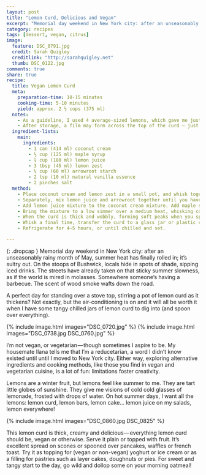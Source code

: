 ```yaml
---
layout: post
title: "Lemon Curd, Delicious and Vegan"
excerpt: "Memorial day weekend in New York city: after an unseasonably rainy month of May, summer heat has finally rolled in; it’s sultry out. On the stoops of Bushwick, locals hide in spots of shade, sipping iced drinks."
category: recipes
tags: [dessert, vegan, citrus]
image:
  feature: DSC_0791.jpg
  credit: Sarah Quigley
  creditlink: "http://sarahquigley.net"
  thumb: DSC_0122.jpg
comments: true
share: true
recipe:
  title: Vegan Lemon Curd
  meta:
    preparation-time: 10-15 minutes
    cooking-time: 5-10 minutes
    yield: approx. 2 ½ cups (375 ml)
  notes:
    - As a guideline, I used 4 average-sized lemons, which gave me just the right amount of juice and more zest than I needed. I definitely recommend investing in a microplane zester; it really takes the pain out of zesting.
    - After storage, a film may form across the top of the curd — just stir the curd to break that up. The curd is at its best when consumed within 4–5 days of preparation, but will keep if refrigerated for up to 7 days.
  ingredient-lists:
    main:
      ingredients:
        - 1 can (414 ml) coconut cream
        - ½ cup (125 ml) maple syrup
        - ¾ cup (180 ml) lemon juice
        - 3 tbsp (45 ml) lemon zest
        - ¼ cup (60 ml) arrowroot starch
        - 2 tsp (10 ml) natural vanilla essence
        - 2 pinches salt
  method:
    - Place coconut cream and lemon zest in a small pot, and whisk together.
    - Separately, mix lemon juice and arrowroot together until you have a smooth suspension without any visible powder
    - Add lemon juice mixture to the coconut cream mixture. Add maple syrup and vanilla essence. Whisk until well combined.
    - Bring the mixture to a low simmer over a medium heat, whisking constantly. Once bubbles form, reduce the heat to medium-low and continue whisking. Occasionally scrape the bottom of the pot with a spoon or spatula to ensure the curd isn’t sticking.
    - When the curd is thick and wobbly, forming soft peaks when you spoon some over the top of the mixture, remove from the heat and leave to cool for 10–15 min.
    - Whisk a final time, transfer the curd to a glass jar or plastic container and cover with a lid or plastic wrap.
    - Refrigerate for 4–5 hours, or until chilled and set.

---
```


{: .dropcap }
Memorial day weekend in New York city: after an unseasonably rainy month of May, summer heat has finally rolled in; it’s sultry out. On the stoops of Bushwick, locals hide in spots of shade, sipping iced drinks. The streets have already taken on that sticky summer slowness, as if the world is mired in molasses. Somewhere someone’s having a barbecue. The scent of wood smoke wafts down the road.

A perfect day for standing over a stove top, stirring a pot of lemon curd as it thickens? Not exactly, but the air-conditioning is on and it will all be worth it when I have some tangy chilled jars of lemon curd to dig into (and spoon over everything).

{% include image.html images="DSC_0720.jpg" %}
{% include image.html images="DSC_0738.jpg DSC_0760.jpg" %}

I’m not vegan, or vegetarian — though sometimes I aspire to be. My housemate Ilana tells me that I’m a reducetarian, a word I didn’t know existed until until I moved to New York city. Either way, exploring alternative ingredients and cooking methods, like those you find in vegan and vegetarian cuisine, is a lot of fun: limitations foster creativity.

Lemons are a winter fruit, but lemons feel like summer to me. They are tart little globes of sunshine. They give me visions of cold cold glasses of lemonade, frosted with drops of water. On hot summer days, I want all the lemons: lemon curd, lemon bars, lemon cake… lemon juice on my salads, lemon everywhere!

{% include image.html images="DSC_0860.jpg DSC_0825" %}

This lemon curd is thick, creamy and delicious — everything lemon curd should be, vegan or otherwise. Serve it plain or topped with fruit. It’s excellent spread on scones or spooned over pancakes, waffles or french toast. Try it as topping for (vegan or non-vegan) yoghurt or ice cream or as a filling for pastries such as layer cakes, doughnuts or pies. For sweet and tangy start to the day, go wild and dollop some on your morning oatmeal!
